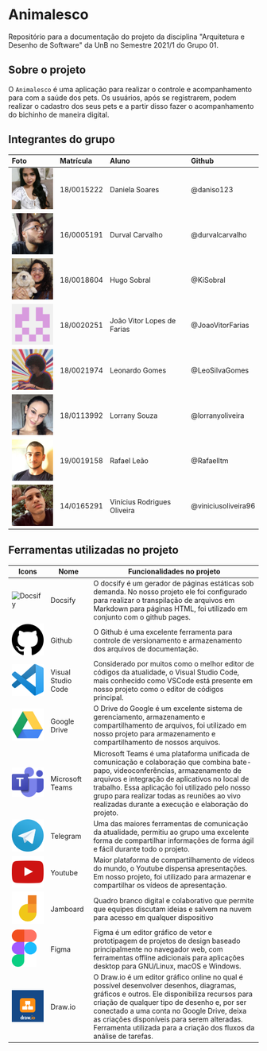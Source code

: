 # Animalesco

Repositório para a documentação do projeto da disciplina "Arquitetura e Desenho de Software" da UnB no Semestre 2021/1 do Grupo 01.

## Sobre o projeto

O `Animalesco` é uma aplicação para realizar o controle e acompanhamento para com a saúde dos pets. Os usuários, após se registrarem, podem realizar o cadastro dos seus pets e a partir disso fazer o acompanhamento do bichinho de maneira digital.

## Integrantes do grupo

| Foto | Matrícula  | Aluno                          | Github                |
| :--- | :----------|:-------------------------------|:----------------------|
| <img src="https://raw.githubusercontent.com/UnBArqDsw2021-1/2021.1_G01_Animalesco_docs/main/docs/assets/images/daniela.jpeg" alt="Daniela Soares" width="100"> | 18/0015222 | Daniela Soares                 | @daniso123            |
| <img src="https://raw.githubusercontent.com/UnBArqDsw2021-1/2021.1_G01_Animalesco_docs/main/docs/assets/images/durval.jpeg" alt="Durval Carvalho" width="100"> | 16/0005191 | Durval Carvalho                | @durvalcarvalho       |
| <img src="https://raw.githubusercontent.com/UnBArqDsw2021-1/2021.1_G01_Animalesco_docs/main/docs/assets/images/hugo.jpeg" alt="Hugo Sobral" width="100"> | 18/0018604 | Hugo Sobral                    | @KiSobral             |
| <img src="https://raw.githubusercontent.com/UnBArqDsw2021-1/2021.1_G01_Animalesco_docs/main/docs/assets/images/joao.png" alt="João Vitor" width="100"> | 18/0020251 | João Vitor Lopes de Farias     | @JoaoVitorFarias      |
| <img src="https://raw.githubusercontent.com/UnBArqDsw2021-1/2021.1_G01_Animalesco_docs/main/docs/assets/images/leonardo.jpeg" alt="Leonardo Gomes" width="100"> | 18/0021974 | Leonardo Gomes                 | @LeoSilvaGomes        |
| <img src="https://raw.githubusercontent.com/UnBArqDsw2021-1/2021.1_G01_Animalesco_docs/main/docs/assets/images/lorrany.jpeg" alt="Lorrany Souza" width="100"> | 18/0113992 | Lorrany Souza                  | @lorranyoliveira      |
| <img src="https://raw.githubusercontent.com/UnBArqDsw2021-1/2021.1_G01_Animalesco_docs/main/docs/assets/images/rafael.jpeg" alt="Rafael Leão" width="100"> | 19/0019158 | Rafael Leão                    | @Rafaelltm            |
| <img src="https://raw.githubusercontent.com/UnBArqDsw2021-1/2021.1_G01_Animalesco_docs/main/docs/assets/images/vinicius.jpeg" alt="Vinícius Rodrigues" width="100"> | 14/0165291 | Vinícius Rodrigues Oliveira    | @viniciusoliveira96   |


## Ferramentas utilizadas no projeto
 Icons  |  Nome  | Funcionalidades no projeto|
 ---- | ---- | ---- |
<img src="https://docsify.js.org/_media/icon.svg" alt="Docsify" href="https://docsify.js.org/" width="200"> |  Docsify  | O docsify é um gerador de páginas estáticas sob demanda. No nosso projeto ele foi configurado para realizar o transpilação de arquivos em Markdown para páginas HTML, foi utilizado em conjunto com o github pages. |
<img src="https://raw.githubusercontent.com/UnBArqDsw2021-1/2021.1_G01_Animalesco_docs/main/docs/assets/images/github.png" alt="Github" href="https://github.com" width="200"> |    Github    | O Github é uma excelente ferramenta para controle de versionamento e armazenamento dos arquivos de documentação. |
<img src="https://raw.githubusercontent.com/UnBArqDsw2021-1/2021.1_G01_Animalesco_docs/main/docs/assets/images/vscode.png" alt="VsCode" href="https://code.visualstudio.com/" width="200"> | Visual Studio Code | Considerado por muitos como o melhor editor de códigos da atualidade, o Visual Studio Code, mais conhecido como VSCode está presente em nosso projeto como o editor de códigos principal.|
<img src="https://raw.githubusercontent.com/UnBArqDsw2021-1/2021.1_G01_Animalesco_docs/main/docs/assets/images/drive.png" alt="Drive" href="drive.google.com" width="200"> | Google Drive | O Drive do Google é um excelente sistema de gerenciamento, armazenamento e compartilhamento de arquivos, foi utilizado em nosso projeto para armazenamento e compartilhamento de nossos arquivos.|
<img src="https://raw.githubusercontent.com/UnBArqDsw2021-1/2021.1_G01_Animalesco_docs/main/docs/assets/images/ms-teams.png" alt="Microsoft Teams" href="" width="200"> | Microsoft Teams | Microsoft Teams é uma plataforma unificada de comunicação e colaboração que combina bate-papo, videoconferências, armazenamento de arquivos e integração de aplicativos no local de trabalho. Essa aplicação foi utilizado pelo nosso grupo para realizar todas as reuniões ao vivo realizadas durante a execução e elaboração do projeto. |
<img src="https://raw.githubusercontent.com/UnBArqDsw2021-1/2021.1_G01_Animalesco_docs/main/docs/assets/images/telegram.png" alt="Telegram" href="telegram.org" width="200"> | Telegram | Uma das maiores ferramentas de comunicação da atualidade, permitiu ao grupo uma excelente forma de compartilhar informações de forma ágil e fácil durante todo o projeto.|
<img src="https://raw.githubusercontent.com/UnBArqDsw2021-1/2021.1_G01_Animalesco_docs/main/docs/assets/images/youtube.png" alt="youtube" href="" width="200"> | Youtube | Maior plataforma de compartilhamento de vídeos do mundo, o Youtube dispensa apresentações. Em nosso  projeto, foi utilizado para armazenar e compartilhar os vídeos de apresentação.|
<img src="https://raw.githubusercontent.com/UnBArqDsw2021-1/2021.1_G01_Animalesco_docs/main/docs/assets/images/jamboard.png" alt="Jamboard" href="https://edu.google.com/intl/pt-BR/products/jamboard/" width="200"> | Jamboard | Quadro branco digital e colaborativo que permite que equipes discutam ideias e salvem na nuvem para acesso em qualquer dispositivo |
<img src="https://raw.githubusercontent.com/UnBArqDsw2021-1/2021.1_G01_Animalesco_docs/main/docs/assets/images/figma.svg" alt="Jamboard" href="https://www.figma.com/" width="50"> | Figma | Figma é um editor gráfico de vetor e prototipagem de projetos de design baseado principalmente no navegador web, com ferramentas offline adicionais para aplicações desktop para GNU/Linux, macOS e Windows. |
<img src="https://raw.githubusercontent.com/UnBArqDsw2021-1/2021.1_G01_Animalesco_docs/main/docs/assets/images/draw_io.png" alt="Draw.io" href="https://app.diagrams.net/" width="200"> | Draw.io | O Draw.io é um editor gráfico online no qual é possível desenvolver desenhos, diagramas, gráficos e outros. Ele disponibiliza recursos para criação de qualquer tipo de desenho e, por ser conectado a uma conta no Google Drive, deixa as criações disponíveis para serem alteradas. Ferramenta utilizada para a criação dos fluxos da análise de tarefas. |
